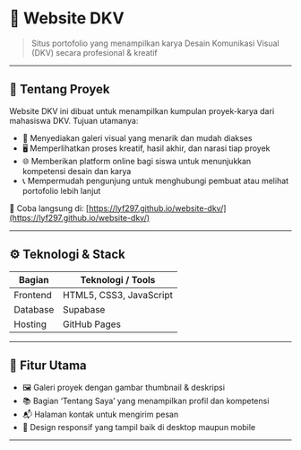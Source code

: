 # 🎨 Website DKV  

> Situs portofolio yang menampilkan karya Desain Komunikasi Visual (DKV) secara profesional & kreatif  

---

## 🧠 Tentang Proyek  
Website DKV ini dibuat untuk menampilkan kumpulan proyek-karya dari mahasiswa DKV. Tujuan utamanya:  
- 📁 Menyediakan galeri visual yang menarik dan mudah diakses  
- 🖥️ Memperlihatkan proses kreatif, hasil akhir, dan narasi tiap proyek  
- 🌐 Memberikan platform online bagi siswa untuk menunjukkan kompetensi desain dan karya  
- 📞 Mempermudah pengunjung untuk menghubungi pembuat atau melihat portofolio lebih lanjut  

🔗 Coba langsung di: [https://lyf297.github.io/website-dkv/](https://lyf297.github.io/website-dkv/)

---

## ⚙️ Teknologi & Stack  
| Bagian        | Teknologi / Tools                     |
|--------------|---------------------------------------|
| Frontend     | HTML5, CSS3, JavaScript              |
| Database     | Supabase                             |
| Hosting      | GitHub Pages                         |

---

## 🌟 Fitur Utama  
- 🖼️ Galeri proyek dengan gambar thumbnail & deskripsi    
- 📚 Bagian ‘Tentang Saya’ yang menampilkan profil dan kompetensi  
- 📬 Halaman kontak untuk mengirim pesan 
- 📱 Design responsif yang tampil baik di desktop maupun mobile  

---
